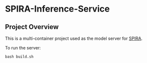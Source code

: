 # SPIRA-Inference-Service

## Project Overview

This is a multi-container project used as the model server for [SPIRA](https://spira.ime.usp.br/coleta/).

To run the server:

```
bash build.sh
```
